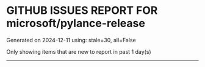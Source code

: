 
# GITHUB ISSUES REPORT FOR microsoft/pylance-release


Generated on 2024-12-11 using: stale=30, all=False


Only showing items that are new to report in past 1 day(s)


---




















